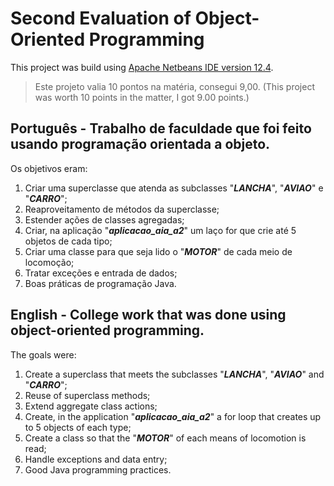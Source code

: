 # Second Evaluation of Object-Oriented Programming

This project was build using [Apache Netbeans IDE version 12.4](https://netbeans.apache.org/).

> Este projeto valia 10 pontos na matéria, consegui 9,00. (This project was worth 10 points in the matter, I got 9.00 points.)

## Português - Trabalho de faculdade que foi feito usando programação orientada a objeto. 

Os objetivos eram:

1. Criar uma superclasse que atenda as subclasses "**_LANCHA_**", "**_AVIAO_**" e "**_CARRO_**";
2. Reaproveitamento de métodos da superclasse;
3. Estender ações de classes agregadas;
4. Criar, na aplicação "**_aplicacao_aia_a2_**" um laço for que crie até 5 objetos de cada tipo;
5. Criar uma classe para que seja lido o "**_MOTOR_**" de cada meio de locomoção;
6. Tratar exceções e entrada de dados;
7. Boas práticas de programação Java.

## English - College work that was done using object-oriented programming.

The goals were:

1. Create a superclass that meets the subclasses "**_LANCHA_**", "**_AVIAO_**" and "**_CARRO_**";
2. Reuse of superclass methods;
3. Extend aggregate class actions;
4. Create, in the application "**_aplicacao_aia_a2_**" a for loop that creates up to 5 objects of each type;
5. Create a class so that the "**_MOTOR_**" of each means of locomotion is read;
6. Handle exceptions and data entry;
7. Good Java programming practices.

